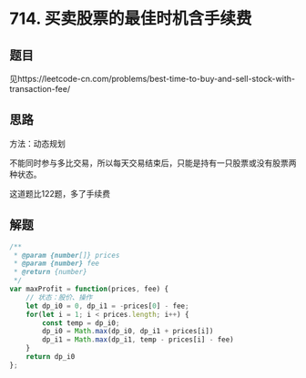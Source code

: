# 714. 买卖股票的最佳时机含手续费

## 题目

见https://leetcode-cn.com/problems/best-time-to-buy-and-sell-stock-with-transaction-fee/

## 思路

方法：动态规划

不能同时参与多比交易，所以每天交易结束后，只能是持有一只股票或没有股票两种状态。

这道题比122题，多了手续费



## 解题

```javascript
/**
 * @param {number[]} prices
 * @param {number} fee
 * @return {number}
 */
var maxProfit = function(prices, fee) {
    // 状态：股价、操作
    let dp_i0 = 0, dp_i1 = -prices[0] - fee;
    for(let i = 1; i < prices.length; i++) {
        const temp = dp_i0;
        dp_i0 = Math.max(dp_i0, dp_i1 + prices[i])
        dp_i1 = Math.max(dp_i1, temp - prices[i] - fee)
    }
    return dp_i0
};
```